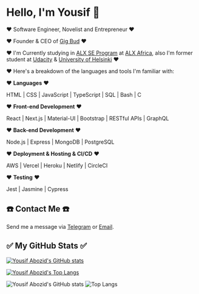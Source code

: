 # Hello, I'm Yousif 👋

♥️ Software Engineer, Novelist and Entrepreneur ♥️

♥️ Founder & CEO of [Gig Bud](https://github.com/GigBud) ♥️

♥️ I'm Currently studying in [ALX SE Program](https://www.alxafrica.com/software-engineering) at [ALX Africa](http://www.alxafrica.com), also I'm former student at [Udacity](https://udacity.com) & [University of Helsinki](https://www.helsinki.fi/en) ♥️

♥️ Here's a breakdown of the languages and tools I'm familiar with:

♥️ **Languages** ♥️

<p align="left">
HTML | CSS | JavaScript | TypeScript | SQL | Bash | C
</p>

♥️ **Front-end Development** ♥️

<p align="left">
React | Next.js | Material-UI | Bootstrap | RESTful APIs | GraphQL
</p>

♥️ **Back-end Development** ♥️

<p align="left">
Node.js | Express | MongoDB | PostgreSQL
</p>

♥️ **Deployment & Hosting & CI/CD** ♥️

<p align="left">
AWS | Vercel | Heroku | Netlify | CircleCI
</p>

♥️ **Testing** ♥️

<p align="left">
Jest | Jasmine | Cypress
</p>

## ☎️ Contact Me ☎️

Send me a message via [Telegram](https://t.me/YousifAbozid) or [Email](mailto:yousif.abozid@yahoo.com).

## ✅ My GitHub Stats ✅

<a href="https://github.com/anuraghazra/github-readme-stats"><img align="center" src="https://github-readme-stats-yousifabozid.vercel.app/api?username=YousifAbozid&include_all_commits=true&hide_border=true&show_icons=true&theme=radical" alt="Yousif Abozid's GitHub stats" /></a>

<a href="https://github.com/anuraghazra/github-readme-stats"><img align="center" src="https://github-readme-stats-yousifabozid.vercel.app/api/top-langs/?username=YousifAbozid&hide_border=true&langs_count=6&layout=compact&theme=radical" alt="Yousif Abozid's Top Langs" /></a>

![Yousif Abozid's GitHub stats](https://github-readme-stats-yousifabozid.vercel.app/api?username=YousifAbozid&include_all_commits=true&hide_border=true&show_icons=true&theme=radical)
![Top Langs](https://github-readme-stats-yousifabozid.vercel.app/api/top-langs/?username=YousifAbozid&hide_border=true&langs_count=6&layout=compact&theme=radical)
